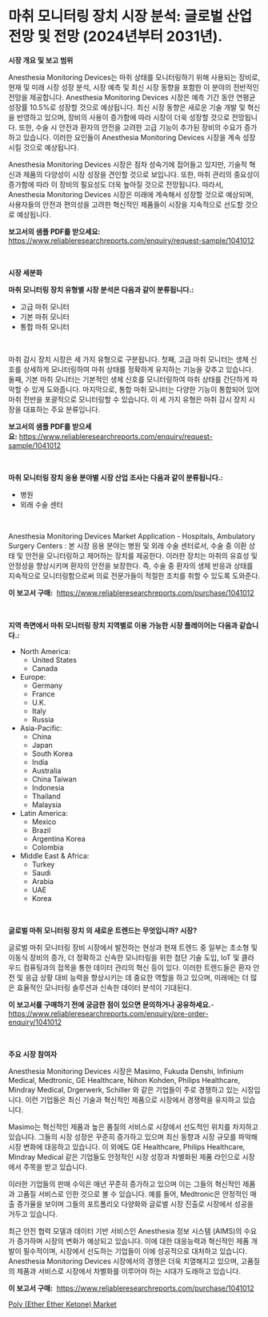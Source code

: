 <p><h1>마취 모니터링 장치 시장 분석: 글로벌 산업 전망 및 전망 (2024년부터 2031년).</h1></p><p><strong>시장 개요 및 보고 범위</strong></p>
<p><p>Anesthesia Monitoring Devices는 마취 상태를 모니터링하기 위해 사용되는 장비로, 현재 및 미래 시장 성장 분석, 시장 예측 및 최신 시장 동향을 포함한 이 분야의 전반적인 전망을 제공합니다. Anesthesia Monitoring Devices 시장은 예측 기간 동안 연평균 성장률 10.5%로 성장할 것으로 예상됩니다. 최신 시장 동향은 새로운 기술 개발 및 혁신을 반영하고 있으며, 장비의 사용이 증가함에 따라 시장이 더욱 성장할 것으로 전망됩니다. 또한, 수술 시 안전과 환자의 안전을 고려한 고급 기능이 추가된 장비의 수요가 증가하고 있습니다. 이러한 요인들이 Anesthesia Monitoring Devices 시장을 계속 성장시킬 것으로 예상됩니다.</p><p>Anesthesia Monitoring Devices 시장은 점차 성숙기에 접어들고 있지만, 기술적 혁신과 제품의 다양성이 시장 성장을 견인할 것으로 보입니다. 또한, 마취 관리의 중요성이 증가함에 따라 이 장비의 필요성도 더욱 높아질 것으로 전망됩니다. 따라서, Anesthesia Monitoring Devices 시장은 미래에 계속해서 성장할 것으로 예상되며, 사용자들의 안전과 편의성을 고려한 혁신적인 제품들이 시장을 지속적으로 선도할 것으로 예상됩니다.</p></p>
<p><strong>보고서의 샘플 PDF를 받으세요:</strong> <a href="https://www.reliableresearchreports.com/enquiry/request-sample/1041012">https://www.reliableresearchreports.com/enquiry/request-sample/1041012</a></p>
<p>&nbsp;</p>
<p><strong>시장 세분화</strong></p>
<p><strong>마취 모니터링 장치 유형별 시장 분석은 다음과 같이 분류됩니다.:</strong></p>
<p><ul><li>고급 마취 모니터</li><li>기본 마취 모니터</li><li>통합 마취 모니터</li></ul></p>
<p>&nbsp;</p>
<p><p>마취 감시 장치 시장은 세 가지 유형으로 구분됩니다. 첫째, 고급 마취 모니터는 생체 신호를 상세하게 모니터링하여 마취 상태를 정확하게 유지하는 기능을 갖추고 있습니다. 둘째, 기본 마취 모니터는 기본적인 생체 신호를 모니터링하여 마취 상태를 간단하게 파악할 수 있게 도와줍니다. 마지막으로, 통합 마취 모니터는 다양한 기능이 통합되어 있어 마취 전반을 포괄적으로 모니터링할 수 있습니다. 이 세 가지 유형은 마취 감시 장치 시장을 대표하는 주요 분류입니다.</p></p>
<p><strong>보고서의 샘플 PDF를 받으세요:</strong>&nbsp;<a href="https://www.reliableresearchreports.com/enquiry/request-sample/1041012">https://www.reliableresearchreports.com/enquiry/request-sample/1041012</a></p>
<p>&nbsp;</p>
<p><strong> 마취 모니터링 장치 응용 분야별 시장 산업 조사는 다음과 같이 분류됩니다.:</strong></p>
<p><ul><li>병원</li><li>외래 수술 센터</li></ul></p>
<p>&nbsp;</p>
<p><p>Anesthesia Monitoring Devices Market Application - Hospitals, Ambulatory Surgery Centers : 본 시장 응용 분야는 병원 및 외래 수술 센터로서, 수술 중 이환 상태 및 안전을 모니터링하고 제어하는 장치를 제공한다. 이러한 장치는 마취의 유효성 및 안정성을 향상시키며 환자의 안전을 보장한다. 즉, 수술 중 환자의 생체 반응과 상태를 지속적으로 모니터링함으로써 의료 전문가들이 적절한 조치를 취할 수 있도록 도와준다.</p></p>
<p><strong>이 보고서 구매:</strong>&nbsp; <a href="https://www.reliableresearchreports.com/purchase/1041012">https://www.reliableresearchreports.com/purchase/1041012</a></p>
<p>&nbsp;</p>
<p><strong>지역 측면에서 마취 모니터링 장치 지역별로 이용 가능한 시장 플레이어는 다음과 같습니다.:</strong></p>
<p><ul>
    <li>
        North America:
        <ul>
            <li>United States</li>
            <li>Canada</li>
        </ul>
    </li>
    <li>
        Europe:
        <ul>
            <li>Germany</li>
            <li>France</li>
            <li>U.K.</li>
            <li>Italy</li>
            <li>Russia</li>
        </ul>
    </li>
    <li>
        Asia-Pacific:
        <ul>
            <li>China</li>
            <li>Japan</li>
            <li>South Korea</li>
            <li>India</li>
            <li>Australia</li>
            <li>China Taiwan</li>
            <li>Indonesia</li>
            <li>Thailand</li>
            <li>Malaysia</li>
        </ul>
    </li>
    <li>
        Latin America:
        <ul>
            <li>Mexico</li>
            <li>Brazil</li>
            <li>Argentina Korea</li>
            <li>Colombia</li>
        </ul>
    </li>
    <li>
        Middle East & Africa:
        <ul>
            <li>Turkey</li>
            <li>Saudi</li>
            <li>Arabia</li>
            <li>UAE</li>
            <li>Korea</li>
        </ul>
    </li>
    </ul></p>
<p>&nbsp;</p>
<p><strong>글로벌 마취 모니터링 장치 의 새로운 트렌드는 무엇입니까? 시장?</strong></p>
<p><p>글로벌 마취 모니터링 장비 시장에서 발전하는 현상과 현재 트렌드 중 일부는 초소형 및 이동식 장비의 증가, 더 정확하고 신속한 모니터링을 위한 첨단 기술 도입, IoT 및 클라우드 컴퓨팅과의 접목을 통한 데이터 관리의 혁신 등이 있다. 이러한 트렌드들은 환자 안전 및 응급 상황 대비 능력을 향상시키는 데 중요한 역할을 하고 있으며, 미래에는 더 많은 효율적인 모니터링 솔루션과 신속한 데이터 분석이 기대된다.</p></p>
<p><strong>이 보고서를 구매하기 전에 궁금한 점이 있으면 문의하거나 공유하세요.</strong>- <a href="https://www.reliableresearchreports.com/enquiry/pre-order-enquiry/1041012">https://www.reliableresearchreports.com/enquiry/pre-order-enquiry/1041012</a></p>
<p>&nbsp;</p>
<p><strong>주요 시장 참여자</strong></p>
<p><p>Anesthesia Monitoring Devices 시장은 Masimo, Fukuda Denshi, Infinium Medical, Medtronic, GE Healthcare, Nihon Kohden, Philips Healthcare, Mindray Medical, Drgerwerk, Schiller 와 같은 기업들이 주로 경쟁하고 있는 시장입니다. 이런 기업들은 최신 기술과 혁신적인 제품으로 시장에서 경쟁력을 유지하고 있습니다.</p><p>Masimo는 혁신적인 제품과 높은 품질의 서비스로 시장에서 선도적인 위치를 차지하고 있습니다. 그들의 시장 성장은 꾸준히 증가하고 있으며 최신 동향과 시장 규모를 파악해 시장 변화에 대응하고 있습니다. 이 외에도 GE Healthcare, Philips Healthcare, Mindray Medical 같은 기업들도 안정적인 시장 성장과 차별화된 제품 라인으로 시장에서 주목을 받고 있습니다.</p><p>이러한 기업들의 판매 수익은 매년 꾸준히 증가하고 있으며 이는 그들의 혁신적인 제품과 고품질 서비스로 인한 것으로 볼 수 있습니다. 예를 들어, Medtronic은 안정적인 매출 증가율을 보이며 그들의 포트폴리오 다양화와 글로벌 시장 진출로 시장에서 성공을 거두고 있습니다.</p><p>최근 안전 협력 모델과 데이터 기반 서비스인 Anesthesia 정보 시스템 (AIMS)의 수요가 증가하며 시장의 변화가 예상되고 있습니다. 이에 대한 대응능력과 혁신적인 제품 개발이 필수적이며, 시장에서 선도하는 기업들이 이에 성공적으로 대처하고 있습니다. Anesthesia Monitoring Devices 시장에서의 경쟁은 더욱 치열해지고 있으며, 고품질의 제품과 서비스로 시장에서 차별화를 이루어야 하는 시대가 도래하고 있습니다.</p></p>
<p><strong>이 보고서 구매:</strong>&nbsp;&nbsp;<a href="https://www.reliableresearchreports.com/purchase/1041012">https://www.reliableresearchreports.com/purchase/1041012</a></p>
<p><p><a href="https://github.com/juancolorado15/Market-Research-Report-List-1/blob/main/poly-ether-ether-ketone-market.md">Poly (Ether Ether Ketone) Market</a></p></p>
